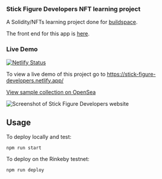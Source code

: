 ### Stick Figure Developers NFT learning project

A Solidity/NFTs learning project done for [buildspace](https://buildspace.so/).

The front end for this app is [here](https://github.com/jester7/stick-figure-developers-front-end).

### Live Demo
[![Netlify Status](https://api.netlify.com/api/v1/badges/d50c5b61-d4b9-4d91-82d8-c3be1164d26a/deploy-status)](https://app.netlify.com/sites/stick-figure-developers/deploys)

To view a live demo of this project go to https://stick-figure-developers.netlify.app/

[View sample collection on OpenSea](https://testnets.opensea.io/collection/stick-figure-developers-test-aosv2enpjs)

![Screenshot of Stick Figure Developers website](https://stick-figure-developers.netlify.app/stick-figure-developers-preview.png)

## Usage

To deploy locally and test:

```shell
npm run start
```

To deploy on the Rinkeby testnet:
```shell
npm run deploy
```

